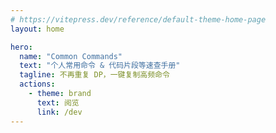 ```yaml
---
# https://vitepress.dev/reference/default-theme-home-page
layout: home

hero:
  name: "Common Commands"
  text: "个人常用命令 & 代码片段等速查手册"
  tagline: 不再重复 DP，一键复制高频命令
  actions:
    - theme: brand
      text: 阅览
      link: /dev
---
```


